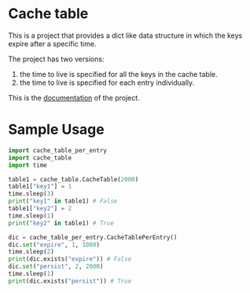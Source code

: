 Cache table
===========

This is a project that provides a dict like data structure in which the keys expire after a specific time.

The project has two versions:
1. the time to live is specified for all the keys in the cache table.
2. the time to live is specified for each entry individually.

This is the [documentation](https://omarelawady.github.io/cachetable/doc/) of the project.

Sample Usage
============
```python
import cache_table_per_entry
import cache_table
import time

table1 = cache_table.CacheTable(2000)
table1["key1"] = 1
time.sleep(3)
print("key1" in table1) # False
table1["key2"] = 2
time.sleep(1)
print("key2" in table1) # True

dic = cache_table_per_entry.CacheTablePerEntry()
dic.set("expire", 1, 1000)
time.sleep(2)
print(dic.exists("expire")) # False
dic.set("persist", 2, 2000)
time.sleep(1)
print(dic.exists("persist")) # True
```
